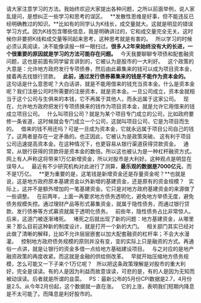 请大家注意学习的方法。我始终欢迎大家提出各种问题，之所以前面举例，说人家乱提问，是想纠正一些学习和思考的误区。
 
**发散性思维是好事，但不能违反已经明确教过的知识。**比如有的同学认为K线长，成交量就大。这就是明显的错误学习方式。因为K线包含哪些信息，我是明确讲过的，它和成交量完全无关。这时候你非要把K线和成交量等同起来思考，这种思考就是有害的。
 
所以学习的时候必须认真阅读，决不能像读报一样一眼扫过。**很多人2年来始终没有大的长进，一个很重要的原因就是学习的方法可能存在问题。**
 
今天我要聊聊专项债和配套融资问题，这也是前面有同学留言讲到的，它被认为是股市的一大利好。
 
这个政策的大意是：允许地方政府发行专项债券，然后由此募集来的钱可以成为项目资本金，接着再去找银行贷款。
 
**此前，通过发行债券募集来的钱是不能作为资本金的。**
 
这句话是什么意思呢？大白话讲，就是不能用借来的钱充当资本金。什么是资本金呢？我们注册公司时所需要的注册资本，就是资本金。一旦公司成立，资本金就相当于这个公司与生俱来的本钱，它不再属于其他人，而永远属于这家公司。
 
现在，允许地方政府把发行专项债换来的钱作为项目资本金，就是允许它用借来的钱成立项目公司。
 
什么叫项目公司？就是为某个项目专门成立的公司，比如政府要修一条省道，这时候就会专门成立一个公司，这就叫项目公司，它是为项目而生的。
 
借来的钱不用还吗？可是一旦成为资本金，它就永远属于项目公司自己的钱了。这两者是存在一定矛盾的。也正因此，它被认为是政策突破。
这有利于项目公司迅速提高资本金。在这种情况下，也更容易从银行渠道获得贷款资金。
 
通常，从银行获得的贷款将是资本金的数倍。所以这也被认为是一种杠杆融资方式。网上有人声称这将带来1万亿新增资金，所以对股市是大利好。这种观点是明显在误导人。
 
最近有不少研究机构对此进行了测算，**最乐观的数据是7000亿元**，而不是1万亿。
 
**更为重要的是，这笔钱是新增资金还是存量资金呢？**也就是说，这是地方政府原本基建资金以外新增的基建资金，还是原有的资金规模？
 
实际上，这并不是额外增加的一笔基建资金。它只是对地方政府基建资金的来源做了一些调整。
 
在前两年，上面一再要求地方债务透明化，避免地方举债无度，避免债务规模失控。通过理财产品等形式募集资金，就属于隐性债务，而通过银行贷款、发行债券等方式募资就属于透明化债务。
 
前些年，隐性债务占比非常惊人。后来，这道门被逐渐堵死。
 
堵死之后就出现了新的问题：地方基建资金，从哪里来？那么目前这种新的制度设计，就是打开一个新的大门。
 
相关部门其实已经对此做了清晰的解释，比如不允许层层嵌套以加大配套融资的杠杆率；不会大水漫灌。
 
控制地方政府债务规模的原则并没有变，变的实际上只是融资的方式。再通俗一点讲，就是让银行的资金多借一点给地方基础建设项目。
 
与之对应的是地产融资政策的再度收紧。而这就是金融的供给侧改革。
 
早就开始压缩地方债务规模，怎么可能又一下子来个1万亿呢？
 
所以把这条政策理解是对股市的重大利好，完全是误读。有的人是因为利益而故意误读，可悲的是，有的人是因为无知而被动误读。后者就是所谓的韭菜。
 
PS：最新公布的5月份CPI数据是2.7，4月份是2.5。从今年2月份起，这个数据就一直在涨。
 
它的上涨，表明我们短期内降息是不太可能了。而降息是利好股市的。
